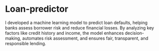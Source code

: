 # Loan-predictor
I developed a machine learning model to predict loan defaults, helping banks assess borrower risk and reduce financial losses. By analyzing key factors like credit history and income, the model enhances decision-making, automates risk assessment, and ensures fair, transparent, and responsible lending.
